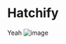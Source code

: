# Hatchify
Yeah
![image](https://github.com/user-attachments/assets/ea511dbc-0eb7-4fdd-874c-bd5efc977619)
